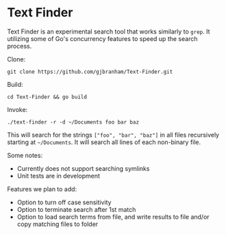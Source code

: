 # Text Finder

Text Finder is an experimental search tool that works similarly to `grep`. It utilizing some of Go's concurrency features to speed up the search process.

Clone:

`git clone https://github.com/gjbranham/Text-Finder.git`

Build:

`cd Text-Finder && go build`

Invoke:

`./text-finder -r -d ~/Documents foo bar baz`

This will search for the strings `["foo", "bar", "baz"]` in all files recursively starting at `~/Documents`. It will search all lines of each non-binary file.

Some notes:

- Currently does not support searching symlinks
- Unit tests are in development

Features we plan to add:
- Option to turn off case sensitivity
- Option to terminate search after 1st match
- Option to load search terms from file, and write results to file and/or copy matching files to folder
